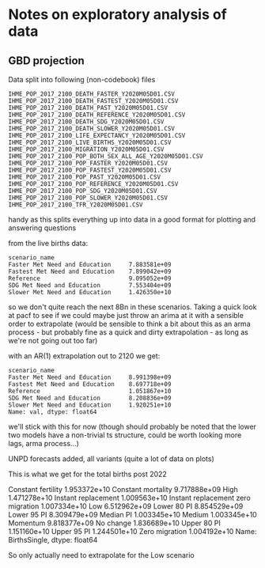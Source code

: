 # Notes on exploratory analysis of data

## GBD projection

Data split into following (non-codebook) files

```
IHME_POP_2017_2100_DEATH_FASTER_Y2020M05D01.CSV
IHME_POP_2017_2100_DEATH_FASTEST_Y2020M05D01.CSV
IHME_POP_2017_2100_DEATH_PAST_Y2020M05D01.CSV
IHME_POP_2017_2100_DEATH_REFERENCE_Y2020M05D01.CSV
IHME_POP_2017_2100_DEATH_SDG_Y2020M05D01.CSV
IHME_POP_2017_2100_DEATH_SLOWER_Y2020M05D01.CSV
IHME_POP_2017_2100_LIFE_EXPECTANCY_Y2020M05D01.CSV
IHME_POP_2017_2100_LIVE_BIRTHS_Y2020M05D01.CSV
IHME_POP_2017_2100_MIGRATION_Y2020M05D01.CSV
IHME_POP_2017_2100_POP_BOTH_SEX_ALL_AGE_Y2020M05D01.CSV
IHME_POP_2017_2100_POP_FASTER_Y2020M05D01.CSV
IHME_POP_2017_2100_POP_FASTEST_Y2020M05D01.CSV
IHME_POP_2017_2100_POP_PAST_Y2020M05D01.CSV
IHME_POP_2017_2100_POP_REFERENCE_Y2020M05D01.CSV
IHME_POP_2017_2100_POP_SDG_Y2020M05D01.CSV
IHME_POP_2017_2100_POP_SLOWER_Y2020M05D01.CSV
IHME_POP_2017_2100_TFR_Y2020M05D01.CSV
```

handy as this splits everything up into data in a good format for plotting and answering questions

from the live births data:
```
scenario_name
Faster Met Need and Education     7.883581e+09
Fastest Met Need and Education    7.899042e+09
Reference                         9.095052e+09
SDG Met Need and Education        7.553404e+09
Slower Met Need and Education     1.426350e+10
```

so we don't quite reach the next 8Bn in these scenarios. Taking a quick look at pacf to see if we could maybe just throw an arima at it with a sensible order to extrapolate (would be sensible to think a bit about this as an arma process - but probably fine as a quick and dirty extrapolation - as long as we're not going out too far)

with an AR(1) extrapolation out to 2120 we get:

```
scenario_name
Faster Met Need and Education     8.991398e+09
Fastest Met Need and Education    8.697718e+09
Reference                         1.051867e+10
SDG Met Need and Education        8.208836e+09
Slower Met Need and Education     1.920251e+10
Name: val, dtype: float64
```

we'll stick with this for now (though should probably be noted that the lower two models have a non-trivial ts structure, could be worth looking more lags, arma process...)

UNPD forecasts added, all variants (quite a lot of data on plots) 

This is what we get for the total births post 2022

Constant fertility                    1.953372e+10
Constant mortality                    9.717888e+09
High                                  1.471278e+10
Instant replacement                   1.009563e+10
Instant replacement zero migration    1.007334e+10
Low                                   6.512962e+09
Lower 80 PI                           8.854529e+09
Lower 95 PI                           8.309479e+09
Median PI                             1.003345e+10
Medium                                1.003345e+10
Momentum                              9.818377e+09
No change                             1.836689e+10
Upper 80 PI                           1.151160e+10
Upper 95 PI                           1.244501e+10
Zero migration                        1.004192e+10
Name: BirthsSingle, dtype: float64

So only actually need to extrapolate for the Low scenario
